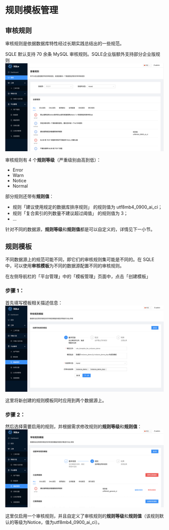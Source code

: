 # 规则模板管理

## 审核规则

审核规则是依据数据库特性经过长期实践总结出的一些规范。

SQLE 默认支持 70 余条 MySQL 审核规则。SQLE企业版额外支持部分企业版规则
![all MySQL audit rule](./pictures/all_mysql_audit_rule.png)

审核规则有 4 个**规则等级**（严重级别由高到低）：

* Error
* Warn
* Notice
* Normal

部分规则还带有**规则值**：

* 规则「建议使用规定的数据库排序规则」 的规则值为 utf8mb4_0900_ai_ci；
* 规则「复合索引的列数量不建议超过阈值」 的规则值为 3；
* ...

针对不同的数据源，**规则等级**和**规则值**都是可以自定义的，详情见下一小节。

## 规则模板

不同数据源上的规范可能不同，即它们的审核规则集可能是不同的。在 SQLE 中，可以使用**审核模板**为不同的数据源配置不同的审核规则。

在左侧导航栏的「平台管理」中的「模板管理」页面中，点击「创建模板」

### 步骤 1：

首先填写模板相关描述信息：
![create rule template step1](./pictures/create_rule_template_step1.png)

这里将新创建的规则模板同时应用到两个数据源上。

### 步骤 2：

然后选择需要启用的规则，并根据需求修改规则的**规则等级**和**规则值**：
![create rule template step2](./pictures/create_rule_template_step2.png)

这里仅启用一个审核规则，并且自定义了审核规则的**规则等级**和**规则值**（该规则默认的等级为Notice，值为utf8mb4_0900_ai_ci）。

